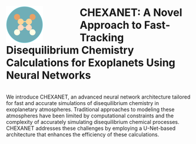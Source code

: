 <div align="left">
  <img src="Figures/logo_chexanet.png" alt="CHEXANET Logo" width="100" style="float: left; margin-right: 100px;">
  <h1>CHEXANET: A Novel Approach to Fast-Tracking Disequilibrium 
    Chemistry Calculations for Exoplanets Using Neural Networks</h1>
</div>

<div style="clear: both;"></div>

<p>
  We introduce CHEXANET, an advanced neural network architecture tailored for fast and accurate simulations of disequilibrium chemistry in exoplanetary atmospheres. Traditional approaches to modeling these atmospheres have been limited by computational constraints and the complexity of accurately simulating disequilibrium chemical processes. CHEXANET addresses these challenges by employing a U-Net-based architecture that enhances the efficiency of these calculations.
</p>
